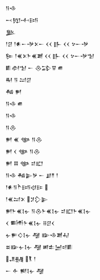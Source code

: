 <div class='block'>
<div class='line'>𒀀𒈾</div>
<div class='line'>𒁁𒂖𒋾𒅀</div>
<div class='line'>𒆥</div>
<div class='line'>𒁹𒆪 𒁹𒀭𒀸𒋩𒉽𒀸 𒌋𒌋 𒃲 𒌋𒌋 𒆳𒀸𒋩</div>
<div class='line'>𒌉 𒁹𒌍𒉽𒈨𒌍𒋢 𒌋𒌋 𒃲 𒌋𒌋 𒆳𒀸𒋩𒈠</div>
<div class='line'>𒀾𒀠𒈠 𒀸 𒊮𒁉𒐊 𒌑</div>
<div class='line'>𒊑 𒀀 𒁺𒆪</div>
<div class='line'>𒄀 𒂍</div>
<div class='line'>𒀀𒈾 𒌑</div>
<div class='line'>𒀀𒈾</div>
<div class='line'>𒀀𒊮</div>
<div class='line'>𒂍 𒌍 𒀲 𒀀𒊮</div>
<div class='line'>𒂍 𒌋 𒀲 𒀀𒊮</div>
<div class='line'>𒂍 𒐋 𒀲 𒄑𒊬</div>
<div class='line'>𒀀𒈾 𒄀𒉌𒃻 𒀸 𒋗𒈫 𒁹</div>
<div class='line'>𒁹𒀭𒀀𒋻𒅀𒋼𒄿 </div>
<div class='line'>𒁹𒌍𒁺𒉽 𒋡𒁷𒉌</div>
<div class='line'>𒂍𒈨𒌍𒋙𒉡 𒀀𒊮𒈨𒌍𒋙𒉡 𒄑𒊬𒈨𒌍𒋙𒉡</div>
<div class='line'>𒌋 𒌦𒈨𒌍𒋙𒉡 𒍝𒆪𒌋</div>
<div class='line'>𒉡𒊓𒄭𒋙𒉡 𒆷 𒅔𒈾𒋢𒄷</div>
<div class='line'>𒊺𒅔𒉡𒋙𒉡 𒆷 𒅖𒉺𒅁𒁀𒀾</div>
<div class='line'>𒂗𒉆 𒐞 𒁹</div>
<div class='line'>𒀸 𒅆 𒆍𒋙𒉡 𒆷</div>
</div>